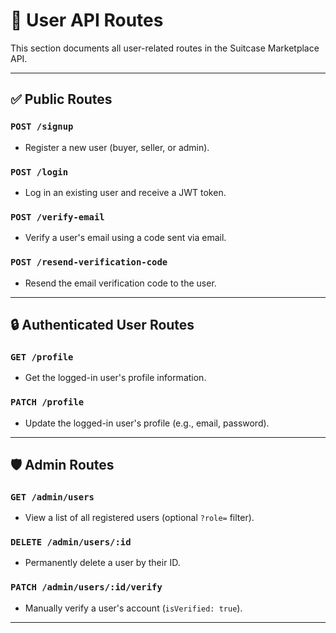 # 👤 User API Routes

This section documents all user-related routes in the Suitcase Marketplace API.

---

## ✅ Public Routes

### `POST /signup`
- Register a new user (buyer, seller, or admin).

### `POST /login`
- Log in an existing user and receive a JWT token.

### `POST /verify-email`
- Verify a user's email using a code sent via email.

### `POST /resend-verification-code`
- Resend the email verification code to the user.

---

## 🔒 Authenticated User Routes

### `GET /profile`
- Get the logged-in user's profile information.

### `PATCH /profile`
- Update the logged-in user's profile (e.g., email, password).

---

## 🛡️ Admin Routes

### `GET /admin/users`
- View a list of all registered users (optional `?role=` filter).

### `DELETE /admin/users/:id`
- Permanently delete a user by their ID.

### `PATCH /admin/users/:id/verify`
- Manually verify a user's account (`isVerified: true`).

---
